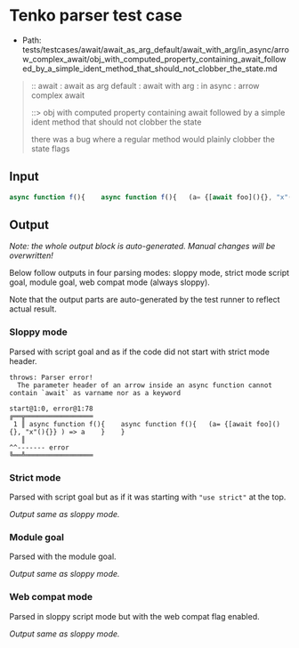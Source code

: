 # Tenko parser test case

- Path: tests/testcases/await/await_as_arg_default/await_with_arg/in_async/arrow_complex_await/obj_with_computed_property_containing_await_followed_by_a_simple_ident_method_that_should_not_clobber_the_state.md

> :: await : await as arg default : await with arg : in async : arrow complex await
>
> ::> obj with computed property containing await followed by a simple ident method that should not clobber the state
>
> there was a bug where a regular method would plainly clobber the state flags

## Input

`````js
async function f(){    async function f(){   (a= {[await foo](){}, "x"(){}} ) => a    }    }
`````

## Output

_Note: the whole output block is auto-generated. Manual changes will be overwritten!_

Below follow outputs in four parsing modes: sloppy mode, strict mode script goal, module goal, web compat mode (always sloppy).

Note that the output parts are auto-generated by the test runner to reflect actual result.

### Sloppy mode

Parsed with script goal and as if the code did not start with strict mode header.

`````
throws: Parser error!
  The parameter header of an arrow inside an async function cannot contain `await` as varname nor as a keyword

start@1:0, error@1:78
╔══╦═════════════════
 1 ║ async function f(){    async function f(){   (a= {[await foo](){}, "x"(){}} ) => a    }    }
   ║                                                                               ^^------- error
╚══╩═════════════════

`````

### Strict mode

Parsed with script goal but as if it was starting with `"use strict"` at the top.

_Output same as sloppy mode._

### Module goal

Parsed with the module goal.

_Output same as sloppy mode._

### Web compat mode

Parsed in sloppy script mode but with the web compat flag enabled.

_Output same as sloppy mode._
